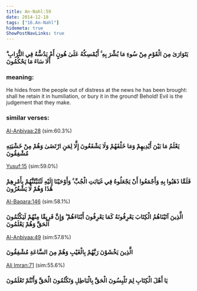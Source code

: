 ```yaml
---
title: An-Nahl:59
date: 2014-12-18
tags: ["16.An-Nahl"]
hidemeta: true 
ShowPostNavLinks: true 
---
```

### يَتَوَارَىٰ مِنَ الْقَوْمِ مِنْ سُوءِ مَا بُشِّرَ بِهِ ۚ أَيُمْسِكُهُ عَلَىٰ هُونٍ أَمْ يَدُسُّهُ فِي التُّرَابِ ۗ أَلَا سَاءَ مَا يَحْكُمُونَ
### meaning: 
He hides from the people out of distress at the news he has been brought: shall he retain it in humiliation, or bury it in the ground! Behold! Evil is the judgement that they make.
### similar verses: 

[Al-Anbiyaa:28](/21/28) (sim:60.3%)

### يَعْلَمُ مَا بَيْنَ أَيْدِيهِمْ وَمَا خَلْفَهُمْ وَلَا يَشْفَعُونَ إِلَّا لِمَنِ ارْتَضَىٰ وَهُمْ مِنْ خَشْيَتِهِ مُشْفِقُونَ

[Yusuf:15](/12/15) (sim:59.0%)

### فَلَمَّا ذَهَبُوا بِهِ وَأَجْمَعُوا أَنْ يَجْعَلُوهُ فِي غَيَابَتِ الْجُبِّ ۚ وَأَوْحَيْنَا إِلَيْهِ لَتُنَبِّئَنَّهُمْ بِأَمْرِهِمْ هَٰذَا وَهُمْ لَا يَشْعُرُونَ

[Al-Baqara:146](/2/146) (sim:58.1%)

### الَّذِينَ آتَيْنَاهُمُ الْكِتَابَ يَعْرِفُونَهُ كَمَا يَعْرِفُونَ أَبْنَاءَهُمْ ۖ وَإِنَّ فَرِيقًا مِنْهُمْ لَيَكْتُمُونَ الْحَقَّ وَهُمْ يَعْلَمُونَ

[Al-Anbiyaa:49](/21/49) (sim:57.8%)

### الَّذِينَ يَخْشَوْنَ رَبَّهُمْ بِالْغَيْبِ وَهُمْ مِنَ السَّاعَةِ مُشْفِقُونَ

[Ali Imran:71](/3/71) (sim:55.6%)

### يَا أَهْلَ الْكِتَابِ لِمَ تَلْبِسُونَ الْحَقَّ بِالْبَاطِلِ وَتَكْتُمُونَ الْحَقَّ وَأَنْتُمْ تَعْلَمُونَ
